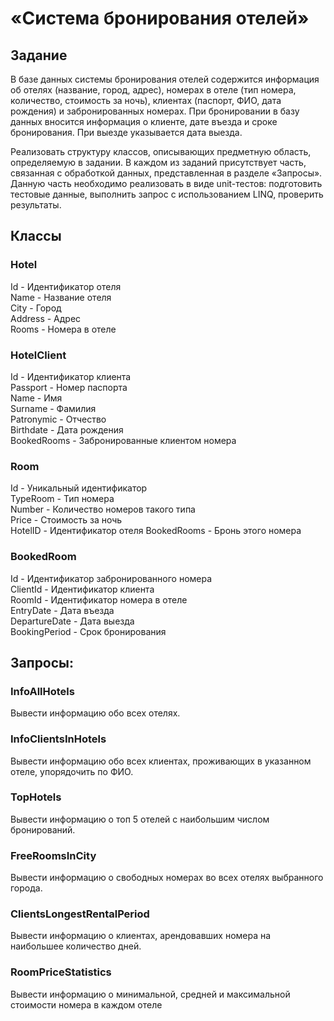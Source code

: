 #  «Система бронирования отелей»
## Задание 
В базе данных системы бронирования отелей содержится информация об отелях (название, город, адрес), номерах в отеле (тип номера, количество, стоимость за ночь), клиентах (паспорт, ФИО, дата рождения) и забронированных номерах. При бронировании в базу данных вносится информация о клиенте, дате въезда и сроке бронирования. При выезде указывается дата выезда.

  Реализовать структуру классов, описывающих предметную область, определяемую в задании.
  В каждом из заданий присутствует часть, связанная с обработкой данных, представленная в разделе «Запросы».
  Данную часть необходимо реализовать в виде unit-тестов: подготовить тестовые данные, выполнить запрос с использованием LINQ, проверить результаты.

## Классы
### Hotel  
Id - Идентификатор отеля  
Name - Название отеля  
City - Город  
Address - Адрес  
Rooms - Номера в отеле  
### HotelClient
Id - Идентификатор клиента  
Passport - Номер паспорта  
Name - Имя  
Surname - Фамилия  
Patronymic - Отчество  
Birthdate - Дата рождения  
BookedRooms - Забронированные клиентом номера  
### Room
Id - Уникальный идентификатор  
TypeRoom - Тип номера  
Number - Количество номеров такого типа  
Price - Стоимость за ночь  
HotelID - Идентификатор отеля 
BookedRooms - Бронь этого номера  
### BookedRoom
Id - Идентификатор забронированного номера  
ClientId - Идентификатор клиента  
RoomId - Идентификатор номера в отеле  
EntryDate - Дата въезда  
DepartureDate - Дата выезда  
BookingPeriod - Срок бронирования  
  
## Запросы:
### InfoAllHotels
Вывести информацию обо всех отелях.
### InfoClientsInHotels
Вывести информацию обо всех клиентах, проживающих в указанном отеле, упорядочить по ФИО.
### TopHotels
Вывести информацию о топ 5 отелей с наибольшим числом бронирований.
### FreeRoomsInCity
Вывести информацию о свободных номерах во всех отелях выбранного города.
### ClientsLongestRentalPeriod
Вывести информацию о клиентах, арендовавших номера на наибольшее количество дней.
### RoomPriceStatistics
Вывести информацию о минимальной, средней и максимальной стоимости номера в каждом отеле
